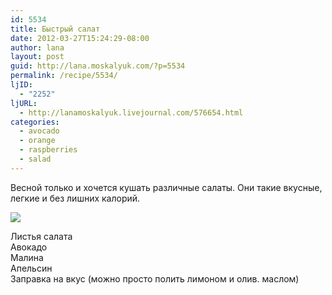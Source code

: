 ```yaml
---
id: 5534
title: Быстрый салат
date: 2012-03-27T15:24:29-08:00
author: lana
layout: post
guid: http://lana.moskalyuk.com/?p=5534
permalink: /recipe/5534/
ljID:
  - "2252"
ljURL:
  - http://lanamoskalyuk.livejournal.com/576654.html
categories:
  - avocado
  - orange
  - raspberries
  - salad
---
```

Весной только и хочется кушать различные салаты. Они такие вкусные, легкие и без лишних калорий.

![](http://farm7.staticflickr.com/6215/6876069894_0dfa329050_z.jpg) 

Листья салата  
Авокадо  
Малина  
Апельсин  
Заправка на вкус (можно просто полить лимоном и олив. маслом)